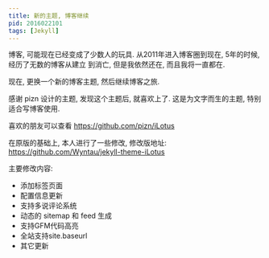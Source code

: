 ```yaml
---
title: 新的主题, 博客继续
pid: 2016022101
tags: [Jekyll]
---
```


博客, 可能现在已经变成了少数人的玩具. 从2011年进入博客圈到现在, 5年的时候, 经历了无数的博客从建立
到消亡, 但是我依然还在, 而且我将一直都在.

现在, 更换一个新的博客主题, 然后继续博客之旅.

感谢 pizn 设计的主题, 发现这个主题后, 就喜欢上了. 这是为文字而生的主题, 特别适合写博客使用.

喜欢的朋友可以查看 <https://github.com/pizn/iLotus>

在原版的基础上, 本人进行了一些修改, 修改版地址: <https://github.com/Wyntau/jekyll-theme-iLotus>

主要修改内容:

- 添加标签页面
- 配置信息更新
- 支持多说评论系统
- 动态的 sitemap 和 feed 生成
- 支持GFM代码高亮
- 全站支持site.baseurl
- 其它更新
